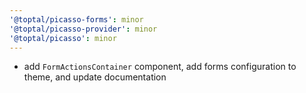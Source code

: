 ```yaml
---
'@toptal/picasso-forms': minor
'@toptal/picasso-provider': minor
'@toptal/picasso': minor
---
```


- add `FormActionsContainer` component, add forms configuration to theme, and update documentation
